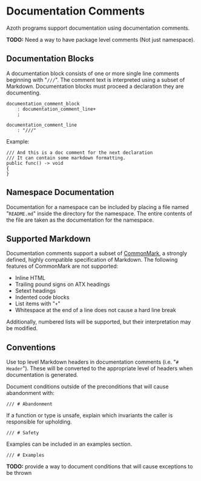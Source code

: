 # Documentation Comments

Azoth programs support documentation using documentation comments.

**TODO:** Need a way to have package level comments (Not just namespace).

## Documentation Blocks

A documentation block consists of one or more single line comments beginning with "`///`". The
comment text is interpreted using a subset of Markdown. Documentation blocks must proceed a
declaration they are documenting.

```grammar
documentation_comment_block
    : documentation_comment_line+
    ;

documentation_comment_line
    : "///"
```

Example:

```azoth
/// And this is a doc comment for the next declaration
/// It can contain some markdown formatting.
public func() -> void
{
}
```

## Namespace Documentation

Documentation for a namespace can be included by placing a file named "`README.md`" inside the
directory for the namespace. The entire contents of the file are taken as the documentation for the
namespace.

## Supported Markdown

Documentation comments support a subset of [CommonMark](https://commonmark.org/), a strongly
defined, highly compatible specification of Markdown. The following features of CommonMark are not
supported:

* Inline HTML
* Trailing pound signs on ATX headings
* Setext headings
* Indented code blocks
* List items with "`+`"
* Whitespace at the end of a line does not cause a hard line break

Additionally, numbered lists will be supported, but their interpretation may be modified.

## Conventions

Use top level Markdown headers in documentation comments (i.e. "`# Header`"). These will be
converted to the appropriate level of headers when documentation is generated.

Document conditions outside of the preconditions that will cause abandonment with:

```azoth
/// # Abandonment
```

If a function or type is unsafe, explain which invariants the caller is responsible for upholding.

```azoth
/// # Safety
```

Examples can be included in an examples section.

```azoth
/// # Examples
```

**TODO:** provide a way to document conditions that will cause exceptions to be thrown
